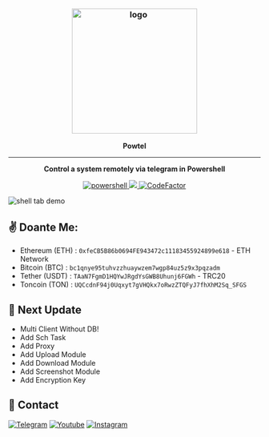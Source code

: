 <h3 align="center"><img src="https://styles.redditmedia.com/t5_2zmr2/styles/communityIcon_wcik80qt2vx71.png" alt="logo" height="250px"></h3>
<p align="center">
    <b>Powtel</b><br>
    </p>
<hr>
<p align="center">
  <b> Control a system remotely via telegram  in Powershell</b>
    </p>
<p align="center">
  <a href="https://php.net">
    <img src="https://img.shields.io/badge/powershell-5-blue" alt="powershell">
  </a>
  <a href="#">
    <img src="https://img.shields.io/badge/platform-Windows-red">
  </a>
    <a href="https://www.codefactor.io/repository/github/jxroot/powtel">  <img src="https://www.codefactor.io/repository/github/jxroot/powtel/badge" alt="CodeFactor" /> </a>
   

   

  
</p>

<p><img src="https://github.com/jxroot/powtel/blob/main/demo.gif?raw=true" alt="shell tab demo"><br></p>




<h2 id="Doante">✌️ Doante Me:</h2>
<ul>
<li>Ethereum (ETH)   : <code>0xfeCB5B86b0694FE943472c11183455924899e618</code> -  ETH Network</li>
<li>Bitcoin  (BTC)   : <code>bc1qnye95tuhvzzhuaywzem7wgp84uz5z9x3pqzadm</code> </li>
<li>Tether   (USDT)  : <code>TAaN7FgmD1HQYwJRgdYsGWB8Uhunj6FGWh</code> - TRC20</li>
<li>Toncoin  (TON)   : <code>UQCcdnF94j0Uqxyt7gVHQkx7oRwzZTQFyJ7fhXhM2Sq_SFGS</code> </li>


</ul>
<h2 id="next-update">🔱 Next Update</h2>
<ul>
<li>Multi Client Without DB!</li>
<li>Add Sch Task</li>
<li>Add Proxy</li>
<li>Add Upload Module</li>
<li>Add Download Module</li>
<li>Add Screenshot Module</li>
<li>Add Encryption Key</li>

</ul>
<h2 id="contact">📧 Contact</h2>
<p >
<a href="https://t.me/amajax"><img title="Telegram" src="https://img.shields.io/badge/Telegram-black?style=for-the-badge&logo=Telegram"></a>
<a href="https://www.youtube.com/channel/UC0-QcOXgzRgSfcE3zerwu9w/?sub_confirmation=1"><img title="Youtube" src="https://img.shields.io/badge/Youtube-red?style=for-the-badge&logo=Youtube"></a>
<a href="https://www.instagram.com/sectoolfa"><img title="Instagram" src="https://img.shields.io/badge/Instagram-white?style=for-the-badge&logo=Instagram"></a>
